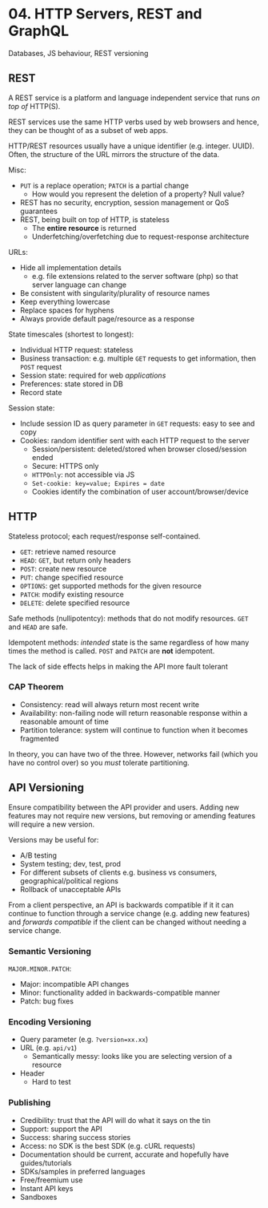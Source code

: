 # 04. HTTP Servers, REST and GraphQL

Databases, JS behaviour, REST versioning

## REST

A REST service is a platform and language independent service that runs *on top of* HTTP(S).

REST services use the same HTTP verbs used by web browsers and hence, they can be thought of as a subset of web apps.

HTTP/REST resources usually have a unique identifier (e.g. integer. UUID). Often, the structure of the URL mirrors the structure of the data.

Misc:

- `PUT` is a replace operation; `PATCH` is a partial change
  - How would you represent the deletion of a property? Null value?
- REST has no security, encryption, session management or QoS guarantees
- REST, being built on top of HTTP, is stateless
  - The **entire resource** is returned
  - Underfetching/overfetching due to request-response architecture

URLs:

- Hide all implementation details
  - e.g. file extensions related to the server software (php) so that server language can change
- Be consistent with singularity/plurality of resource names
- Keep everything lowercase
- Replace spaces for hyphens
- Always provide default page/resource as a response

State timescales (shortest to longest):

- Individual HTTP request: stateless
- Business transaction: e.g. multiple `GET` requests to get information, then `POST` request
- Session state: required for web *applications*
- Preferences: state stored in DB
- Record state

Session state:

- Include session ID as query parameter in `GET` requests: easy to see and copy
- Cookies: random identifier sent with each HTTP request to the server
  - Session/persistent: deleted/stored when browser closed/session ended
  - Secure: HTTPS only
  - `HTTPOnly`: not accessible via JS
  - `Set-cookie: key=value; Expires = date`
  - Cookies identify the combination of user account/browser/device

## HTTP

Stateless protocol; each request/response self-contained.

- `GET`: retrieve named resource
- `HEAD`: `GET`, but return only headers
- `POST`: create new resource
- `PUT`: change specified resource
- `OPTIONS`: get supported methods for the given resource
- `PATCH`: modify existing resource
- `DELETE`: delete specified resource

Safe methods (nullipotentcy): methods that do not modify resources. `GET` and `HEAD` are safe.

Idempotent methods: *intended* state is the same regardless of how many times the method is called. `POST` and `PATCH` are **not** idempotent.

The lack of side effects helps in making the API more fault tolerant

### CAP Theorem

- Consistency: read will always return most recent write
- Availability: non-failing node will return reasonable response within a reasonable amount of time
- Partition tolerance: system will continue to function when it becomes fragmented

In theory, you can have two of the three. However, networks fail (which you have no control over) so you *must* tolerate partitioning.

## API Versioning

Ensure compatibility between the API provider and users. Adding new features may not require new versions, but removing or amending features will require a new version.

Versions may be useful for:

- A/B testing
- System testing; dev, test, prod
- For different subsets of clients e.g. business vs consumers, geographical/political regions
- Rollback of unacceptable APIs

From a client perspective, an API is backwards compatible if it it can continue to function through a service change (e.g. adding new features) and *forwards compatible* if the client can be changed without needing a service change.

### Semantic Versioning

`MAJOR.MINOR.PATCH`:

- Major: incompatible API changes
- Minor: functionality added in backwards-compatible manner
- Patch: bug fixes

### Encoding Versioning

- Query parameter (e.g. `?version=xx.xx`)
- URL (e.g. `api/v1`)
  - Semantically messy: looks like you are selecting version of a resource
- Header
  - Hard to test

### Publishing

- Credibility: trust that the API will do what it says on the tin
- Support: support the API
- Success: sharing success stories
- Access: no SDK is the best SDK (e.g. cURL requests)
- Documentation should be current, accurate and hopefully have guides/tutorials
- SDKs/samples in preferred languages
- Free/freemium use
- Instant API keys
- Sandboxes

